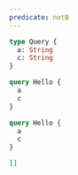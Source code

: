 ```yaml
---
predicate: notB
---
```


```graphql schema
type Query {
  a: String
  c: String
}
```

```graphql operation
query Hello {
  a
  c
}
```

```graphql result
query Hello {
  a
  c
}
```

```json masks
[]
```
